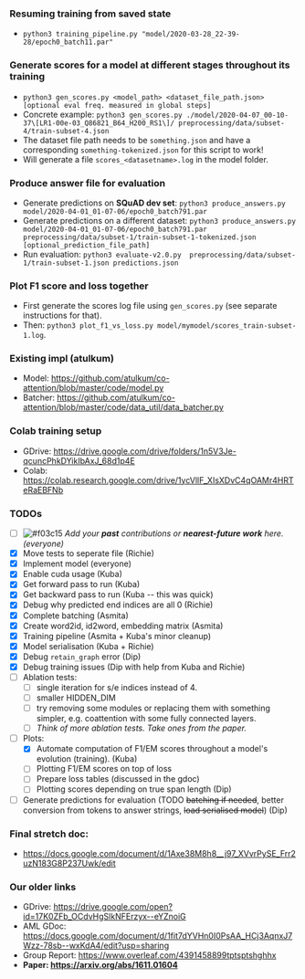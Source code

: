 ### Resuming training from saved state
* `python3 training_pipeline.py "model/2020-03-28_22-39-28/epoch0_batch11.par"`

### Generate scores for a model at different stages throughout its training
* `python3 gen_scores.py <model_path> <dataset_file_path.json> [optional eval freq. measured in global steps]`
* Concrete example: `python3 gen_scores.py ./model/2020-04-07_00-10-37\[LR1-00e-03_Q86821_B64_H200_RS1\]/ preprocessing/data/subset-4/train-subset-4.json`
* The dataset file path needs to be `something.json` and have a corresponding `something-tokenized.json` for this script to work!
* Will generate a file `scores_<datasetname>.log` in the model folder.

### Produce answer file for evaluation
* Generate predictions on **SQuAD dev set**: `python3 produce_answers.py model/2020-04-01_01-07-06/epoch0_batch791.par`
* Generate predictions on a different dataset: `python3 produce_answers.py model/2020-04-01_01-07-06/epoch0_batch791.par preprocessing/data/subset-1/train-subset-1-tokenized.json [optional_prediction_file_path]`
* Run evaluation: `python3 evaluate-v2.0.py  preprocessing/data/subset-1/train-subset-1.json predictions.json`

### Plot F1 score and loss together
* First generate the scores log file using `gen_scores.py` (see separate instructions for that).
* Then: `python3 plot_f1_vs_loss.py model/mymodel/scores_train-subset-1.log`. 

### Existing impl (atulkum)
* Model: https://github.com/atulkum/co-attention/blob/master/code/model.py
* Batcher: https://github.com/atulkum/co-attention/blob/master/code/data_util/data_batcher.py

### Colab training setup
* GDrive: https://drive.google.com/drive/folders/1n5V3Je-qcuncPhkDYikIbAxJ_68d1p4E
* Colab: https://colab.research.google.com/drive/1ycVllF_XIsXDvC4qOAMr4HRTeRaEBFNb

### TODOs
- [ ] ![#f03c15](https://placehold.it/15/f03c15/000000?text=+) *Add your **past** contributions or **nearest-future work** here. (everyone)*
- [x] Move tests to seperate file (Richie)
- [x] Implement model (everyone)
- [x] Enable cuda usage (Kuba)
- [x] Get forward pass to run (Kuba)
- [x] Get backward pass to run (Kuba -- this was quick)
- [x] Debug why predicted end indices are all 0 (Richie)
- [x] Complete batching (Asmita)
- [x] Create word2id, id2word, embedding matrix (Asmita)
- [x] Training pipeline (Asmita + Kuba's minor cleanup)
- [x] Model serialisation (Kuba + Richie)
- [x] Debug `retain_graph` error (Dip)
- [x] Debug training issues (Dip with help from Kuba and Richie)
- [ ] Ablation tests:
  - [ ] single iteration for s/e indices instead of 4.
  - [ ] smaller HIDDEN_DIM
  - [ ] try removing some modules or replacing them with something simpler, e.g. coattention with some fully connected layers.
  - [ ] *Think of more ablation tests. Take ones from the paper.*
- [ ] Plots:
  - [x] Automate computation of F1/EM scores throughout a model's evolution (training). (Kuba)
  - [ ] Plotting F1/EM scores on top of loss
  - [ ] Prepare loss tables (discussed in the gdoc)
  - [ ] Plotting scores depending on true span length (Dip)
- [ ] Generate predictions for evaluation (TODO ~~batching if needed~~, better conversion from tokens to answer strings, ~~load serialised model~~) (Dip)

### Final stretch doc:
* https://docs.google.com/document/d/1Axe38M8h8__j97_XVvrPySE_Frr2uzN183G8P237Uwk/edit

### Our older links
* GDrive: https://drive.google.com/open?id=17K0ZFb_OCdvHgSlkNFErzyx--eYZnoiG
* AML GDoc: https://docs.google.com/document/d/1fit7dYVHn0I0PsAA_HCj3AqnxJ7Wzz-78sb--wxKdA4/edit?usp=sharing
* Group Report: https://www.overleaf.com/4391458899tptsptshghhx
* **Paper: https://arxiv.org/abs/1611.01604**
